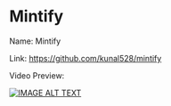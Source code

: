 # Mintify
Name: Mintify

Link: https://github.com/kunal528/mintify

Video Preview: 

[![IMAGE ALT TEXT](http://img.youtube.com/vi/cPYhxwtyW8w/0.jpg)](http://www.youtube.com/watch?v=cPYhxwtyW8w "Video Title")
